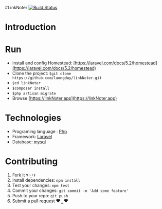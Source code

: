 #LinkNoter
[![Build Status](https://travis-ci.org/laravel/framework.svg)](https://travis-ci.org/laravel/framework)

# Introduction

# Run
* Install and config Homestead: [https://laravel.com/docs/5.2/homestead](https://laravel.com/docs/5.2/homestead)  
* Clone the project: `$git clone https://github.com/luongduy/linkNoter.git`
* `$cd linkNoter`
* `$composer install`
* `$php artisan migrate`
* Browse [https://linkNoter.app](https://linkNoter.app)

# Technologies
* Programing language : [Php](http://php.net)
* Framework: [Laravel](https://laravel.com)
* Database: [mysql](https://www.mysql.com)

# Contributing
1. Fork it ٩◔̯◔۶
2. Install dependencies: `npm install`
3. Test your changes: `npm test`
3. Commit your changes: `git commit -m 'Add some feature'`
4. Push to your repo: `git push`
5. Submit a pull request ♥‿♥

